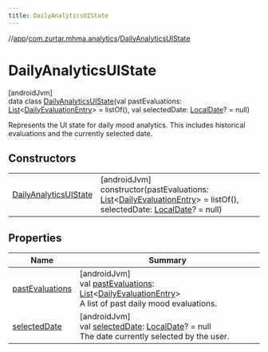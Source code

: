 ```yaml
---
title: DailyAnalyticsUIState
---
```

//[app](../../../index.html)/[com.zurtar.mhma.analytics](../index.html)/[DailyAnalyticsUIState](index.html)



# DailyAnalyticsUIState



[androidJvm]\
data class [DailyAnalyticsUIState](index.html)(val pastEvaluations: [List](https://kotlinlang.org/api/core/kotlin-stdlib/kotlin.collections/-list/index.html)&lt;[DailyEvaluationEntry](../../com.zurtar.mhma.data/-daily-evaluation-entry/index.html)&gt; = listOf(), val selectedDate: [LocalDate](https://developer.android.com/reference/kotlin/java/time/LocalDate.html)? = null)

Represents the UI state for daily mood analytics. This includes historical evaluations and the currently selected date.



## Constructors


| | |
|---|---|
| [DailyAnalyticsUIState](-daily-analytics-u-i-state.html) | [androidJvm]<br>constructor(pastEvaluations: [List](https://kotlinlang.org/api/core/kotlin-stdlib/kotlin.collections/-list/index.html)&lt;[DailyEvaluationEntry](../../com.zurtar.mhma.data/-daily-evaluation-entry/index.html)&gt; = listOf(), selectedDate: [LocalDate](https://developer.android.com/reference/kotlin/java/time/LocalDate.html)? = null) |


## Properties


| Name | Summary |
|---|---|
| [pastEvaluations](past-evaluations.html) | [androidJvm]<br>val [pastEvaluations](past-evaluations.html): [List](https://kotlinlang.org/api/core/kotlin-stdlib/kotlin.collections/-list/index.html)&lt;[DailyEvaluationEntry](../../com.zurtar.mhma.data/-daily-evaluation-entry/index.html)&gt;<br>A list of past daily mood evaluations. |
| [selectedDate](selected-date.html) | [androidJvm]<br>val [selectedDate](selected-date.html): [LocalDate](https://developer.android.com/reference/kotlin/java/time/LocalDate.html)? = null<br>The date currently selected by the user. |

